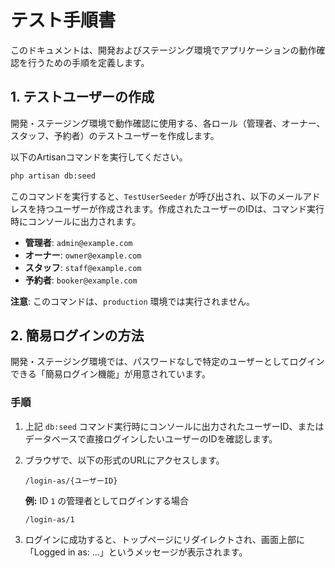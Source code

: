 # テスト手順書

このドキュメントは、開発およびステージング環境でアプリケーションの動作確認を行うための手順を定義します。

## 1. テストユーザーの作成

開発・ステージング環境で動作確認に使用する、各ロール（管理者、オーナー、スタッフ、予約者）のテストユーザーを作成します。

以下のArtisanコマンドを実行してください。

```bash
php artisan db:seed
```

このコマンドを実行すると、`TestUserSeeder` が呼び出され、以下のメールアドレスを持つユーザーが作成されます。作成されたユーザーのIDは、コマンド実行時にコンソールに出力されます。

-   **管理者**: `admin@example.com`
-   **オーナー**: `owner@example.com`
-   **スタッフ**: `staff@example.com`
-   **予約者**: `booker@example.com`

**注意**: このコマンドは、`production` 環境では実行されません。

## 2. 簡易ログインの方法

開発・ステージング環境では、パスワードなしで特定のユーザーとしてログインできる「簡易ログイン機能」が用意されています。

### 手順

1.  上記 `db:seed` コマンド実行時にコンソールに出力されたユーザーID、またはデータベースで直接ログインしたいユーザーのIDを確認します。

2.  ブラウザで、以下の形式のURLにアクセスします。

    `/login-as/{ユーザーID}`

    **例:** ID `1` の管理者としてログインする場合

    `/login-as/1`

3.  ログインに成功すると、トップページにリダイレクトされ、画面上部に「Logged in as: ...」というメッセージが表示されます。
